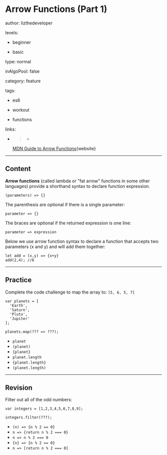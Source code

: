 # Arrow Functions (Part 1)
author: lizthedeveloper

levels:

  - beginner

  - basic

type: normal

inAlgoPool: false

category: feature

tags:

  - es6

  - workout

  - functions

links:

  - >-
    [MDN Guide to Arrow Functions](https://developer.mozilla.org/en-US/docs/Web/JavaScript/Reference/Functions/Arrow_functions){website}

---
## Content

**Arrow functions** (called lambda or "fat arrow" functions in some other languages) provide a shorthand syntax to declare function expression.

```
(parameters) => {}
```

The parenthesis are optional if there is a single parameter:

```
parameter => {}
```

The braces are optional if the returned expression is one line:

```
parameter => expression
```

Below we use arrow function syntax to declare a function that accepts two parameters (x and y) and will add them together:

```
let add = (x,y) => {x+y}
add(2,4); //6
```

---
## Practice

Complete the code challenge to map the array to: `[5, 6, 5, 7]`
```
var planets = [
  'Earth',
  'Saturn',
  'Pluto',
  'Jupiter'
];

planets.map(??? => ???);
```
* `planet`
* `(planet)`
* `{planet}`
* `planet.length`
* `{planet.length}`
* `(planet.length)`

---
## Revision

Filter out all of the odd numbers:

```
var integers = [1,2,3,4,5,6,7,8,9];

integers.filter(???);
```

* `(n) => {n % 2 == 0}`
* `n => {return n % 2 === 0}`
* `n => n % 2 === 0`
* `{n} => {n % 2 == 0}`
* `n => [return n % 2 === 0]`
